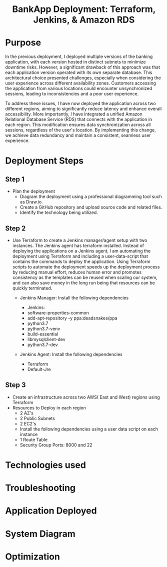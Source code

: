 <h1 align="center">BankApp Deployment: Terraform, Jenkins, & Amazon RDS<h1> 

# Purpose 
In the previous deployment, I deployed multiple versions of the banking application, with each version hosted in distinct subnets to minimize downtime risks. However, a significant drawback of this approach was that each application version operated with its own separate database. This architectural choice presented challenges, especially when considering the user experience across different availability zones. Customers accessing the application from various locations could encounter unsynchronized sessions, leading to inconsistencies and a poor user experience.

To address these issues, I have now deployed the application across two different regions, aiming to significantly reduce latency and enhance overall accessibility. More importantly, I have integrated a unified Amazon Relational Database Service (RDS) that connects with the application in each region. This modification ensures data synchronization across all sessions, regardless of the user's location. By implementing this change, we achieve data redundancy and maintain a consistent, seamless user experience.

# Deployment Steps 
## Step 1
- Plan the deployment
  - Diagram the deployment using a professional diagramming tool such as Draw.io.
  - Create a GitHub repository and upload source code and related files.
  - Identify the technology being utilized.
    
## Step 2
- Use Terraform to create a Jenkins manager/agent setup with two instances. The Jenkins agent has terraform installed. Instead of deploying the applications on a Jenkins agent, I am automating the deployment using Terraform and including a user-data-script that contains the commands to deploy the application. Using Terraform scripts to automate the deployment speeds up the deployment process by reducing manual effort, reduces human error and promotes consistency as the templates can be reused when scaling our system, and can also save money in the long run being that resources can be quickly terminated.  
  - Jenkins Manager: Install the following dependencies
    - Jenkins: 
    - software-properties-common
    - add-apt-repository -y ppa:deadsnakes/ppa
    - python3.7
    - python3.7-venv
    - build-essential
    - libmysqlclient-dev
    - python3.7-dev

  - Jenkins Agent: Install the following dependencies
    - Terraform
    - Default-Jre
## Step 3
- Create an infrastructure across two AWS( East and West) regions using Terraform
- Resources to Deploy in each region
  - 2 AZ's
  - 2 Public Subnets
  - 2 EC2's
  - Install the following dependencies using a user data script on each instance  
  - 1 Route Table
  - Security Group Ports: 8000 and 22  


# Technologies used
# Troubleshooting
# Application Deployed
# System Diagram
# Optimization 
